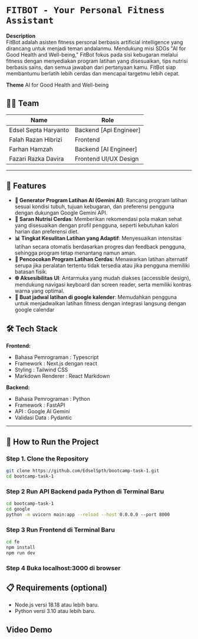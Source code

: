 
# `FITBOT - Your Personal Fitness Assistant`

**Description**  
FitBot adalah asisten fitness personal berbasis artificial intelligence yang dirancang untuk menjadi teman andalanmu. Mendukung misi SDGs "AI for Good Health and Well-being," FitBot fokus pada sisi kebugaran melalui fitness dengan menyediakan program latihan yang disesuaikan, tips nutrisi berbasis sains, dan semua jawaban dari pertanyaan kamu. FitBot siap membantumu berlatih lebih cerdas dan mencapai targetmu lebih cepat.

**Theme** 
AI for Good Health and Well-being

## 🧑‍💻 Team

| **Name**                   | **Role**               |
|--------------------------- |------------------------|
| Edsel Septa Haryanto       | Backend [Api Engineer] |
| Falah Razan Hibrizi        | Frontend               |
| Farhan Hamzah              | Backend [AI Engineer]  |
| Fazari Razka Davira        | Frontend UI/UX Design  |


---

## 🚀 Features
- **🤖 Generator Program Latihan AI (Gemini AI)**: Rancang program latihan sesuai kondisi tubuh, tujuan kebugaran, dan preferensi pengguna dengan dukungan Google Gemini API.
- **🥗 Saran Nutrisi Cerdas**: Memberikan rekomendasi pola makan sehat yang disesuaikan dengan profil pengguna, seperti kebutuhan kalori harian dan preferensi diet.
- **📊 Tingkat Kesulitan Latihan yang Adaptif**: Menyesuaikan intensitas latihan secara otomatis berdasarkan progres dan feedback pengguna, sehingga program tetap menantang namun aman.
- **🎯 Pencocokan Program Latihan Cerdas**: Menawarkan latihan alternatif serupa jika peralatan tertentu tidak tersedia atau jika pengguna memiliki batasan fisik.
- **🌐 Aksesibilitas UI**: Antarmuka yang mudah diakses (accessible design), mendukung navigasi keyboard dan screen reader, serta memiliki kontras warna yang optimal.
- **📆 Buat jadwal latihan di google kalender**: Memudahkan pengguna untuk menjadwalkan latihan fitness dengan integrasi langsung dengan google calendar


## 🛠 Tech Stack

**Frontend:**
- Bahasa Pemrograman : Typescript
- Framework : Next.js dengan react
- Styling : Tailwind CSS
- Markdown Renderer : React Markdown

**Backend:**
- Bahasa Pemrograman : Python
- Framework : FastAPI
- API : Google AI Gemini
- Validasi Data : Pydantic

---

## 🚀 How to Run the Project

### Step 1. Clone the Repository
```bash
git clone https://github.com/EdselSpth/bootcamp-task-1.git
cd bootcamp-task-1
```


### Step 2 Run API Backend pada Python di Terminal Baru
```bash
cd bootcamp-task-1
cd google
python -m uvicorn main:app --reload --host 0.0.0.0 --port 8000
```

### Step 3 Run Frontend di Terminal Baru
```bash
cd fe
npm install
npm run dev
```

### Step 4 Buka localhost:3000 di browser

## 📋 Requirements (optional)
- Node.js versi 18.18 atau lebih baru.
- Python versi 3.10 atau lebih baru.

## Video Demo
[![<Teks Alt>](https://img.youtube.com/vi/FLGonXn21D8/0.jpg)](https://www.youtube.com/watch?v=FLGonXn21D8)
